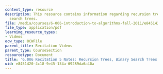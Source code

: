 ```yaml
---
content_type: resource
description: This resource contains information regarding recursion trees, binary
  search trees.
file: /media/courses/6-006-introduction-to-algorithms-fall-2011/e84514204c189e45134a69289da6a40a_MIT6_006F11_rec05.pdf
file_type: application/pdf
learning_resource_types:
- Videos
ocw_type: OCWFile
parent_title: Recitation Videos
parent_type: CourseSection
resourcetype: Document
title: '6.006 Recitation 5 Notes: Recursion Trees, Binary Search Trees'
uid: e8451420-4c18-9e45-134a-69289da6a40a
---
```

